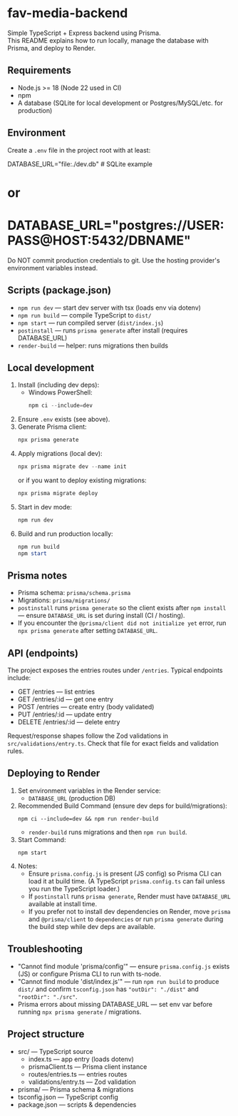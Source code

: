 # fav-media-backend

Simple TypeScript + Express backend using Prisma.  
This README explains how to run locally, manage the database with Prisma, and deploy to Render.

## Requirements

- Node.js >= 18 (Node 22 used in CI)
- npm
- A database (SQLite for local development or Postgres/MySQL/etc. for production)

## Environment

Create a `.env` file in the project root with at least:

DATABASE_URL="file:./dev.db" # SQLite example

# or

# DATABASE_URL="postgres://USER:PASS@HOST:5432/DBNAME"

Do NOT commit production credentials to git. Use the hosting provider's environment variables instead.

## Scripts (package.json)

- `npm run dev` — start dev server with tsx (loads env via dotenv)
- `npm run build` — compile TypeScript to `dist/`
- `npm start` — run compiled server (`dist/index.js`)
- `postinstall` — runs `prisma generate` after install (requires DATABASE_URL)
- `render-build` — helper: runs migrations then builds

## Local development

1. Install (including dev deps):
   - Windows PowerShell:
     ```powershell
     npm ci --include=dev
     ```
2. Ensure `.env` exists (see above).
3. Generate Prisma client:
   ```powershell
   npx prisma generate
   ```
4. Apply migrations (local dev):
   ```powershell
   npx prisma migrate dev --name init
   ```
   or if you want to deploy existing migrations:
   ```powershell
   npx prisma migrate deploy
   ```
5. Start in dev mode:
   ```powershell
   npm run dev
   ```
6. Build and run production locally:
   ```powershell
   npm run build
   npm start
   ```

## Prisma notes

- Prisma schema: `prisma/schema.prisma`
- Migrations: `prisma/migrations/`
- `postinstall` runs `prisma generate` so the client exists after `npm install` — ensure `DATABASE_URL` is set during install (CI / hosting).
- If you encounter the `@prisma/client did not initialize yet` error, run `npx prisma generate` after setting `DATABASE_URL`.

## API (endpoints)

The project exposes the entries routes under `/entries`. Typical endpoints include:

- GET /entries — list entries
- GET /entries/:id — get one entry
- POST /entries — create entry (body validated)
- PUT /entries/:id — update entry
- DELETE /entries/:id — delete entry

Request/response shapes follow the Zod validations in `src/validations/entry.ts`. Check that file for exact fields and validation rules.

## Deploying to Render

1. Set environment variables in the Render service:
   - `DATABASE_URL` (production DB)
2. Recommended Build Command (ensure dev deps for build/migrations):
   ```
   npm ci --include=dev && npm run render-build
   ```
   - `render-build` runs migrations and then `npm run build`.
3. Start Command:
   ```
   npm start
   ```
4. Notes:
   - Ensure `prisma.config.js` is present (JS config) so Prisma CLI can load it at build time. (A TypeScript `prisma.config.ts` can fail unless you run the TypeScript loader.)
   - If `postinstall` runs `prisma generate`, Render must have `DATABASE_URL` available at install time.
   - If you prefer not to install dev dependencies on Render, move `prisma` and `@prisma/client` to `dependencies` or run `prisma generate` during the build step while dev deps are available.

## Troubleshooting

- "Cannot find module 'prisma/config'" — ensure `prisma.config.js` exists (JS) or configure Prisma CLI to run with ts-node.
- "Cannot find module 'dist/index.js'" — run `npm run build` to produce `dist/` and confirm `tsconfig.json` has `"outDir": "./dist"` and `"rootDir": "./src"`.
- Prisma errors about missing DATABASE_URL — set env var before running `npx prisma generate` / migrations.

## Project structure

- src/ — TypeScript source
  - index.ts — app entry (loads dotenv)
  - prismaClient.ts — Prisma client instance
  - routes/entries.ts — entries routes
  - validations/entry.ts — Zod validation
- prisma/ — Prisma schema & migrations
- tsconfig.json — TypeScript config
- package.json — scripts & dependencies

